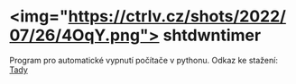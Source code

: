 # <img="https://ctrlv.cz/shots/2022/07/26/4OqY.png"> shtdwntimer
Program pro automatické vypnutí počítače v pythonu.
Odkaz ke stažení: [Tady](https://uloz.to/file/7bQV1x4rDa6g/nacasovane-vypnutil-instalator-exe#!ZJR5ZGR1BTDkL2Z3AwV1BJHmBGpjMmMuEQEyqHWFFIMXZmR1)

